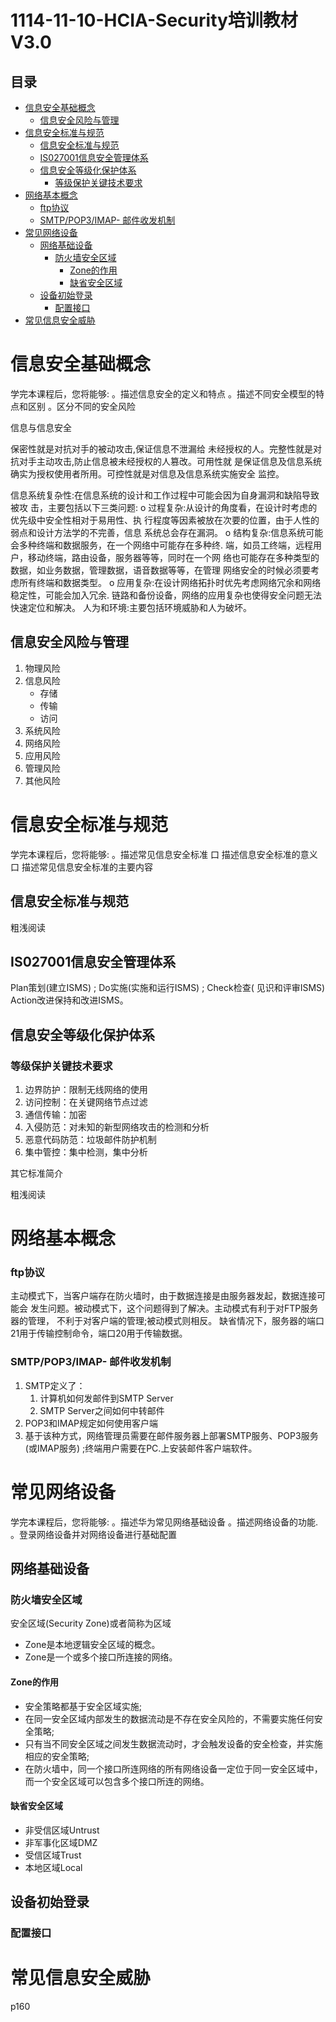# 1114-11-10-HCIA-Security培训教材V3.0

## 目录

-   [信息安全基础概念](#信息安全基础概念)
    -   [信息安全风险与管理](#信息安全风险与管理)
-   [信息安全标准与规范](#信息安全标准与规范)
    -   [信息安全标准与规范](#信息安全标准与规范)
    -   [IS027001信息安全管理体系](#IS027001信息安全管理体系)
    -   [信息安全等级化保护体系](#信息安全等级化保护体系)
        -   [等级保护关键技术要求](#等级保护关键技术要求)
-   [网络基本概念](#网络基本概念)
    -   [ftp协议](#ftp协议)
    -   [SMTP/POP3/IMAP- 邮件收发机制](#SMTPPOP3IMAP--邮件收发机制)
-   [常见网络设备](#常见网络设备)
    -   [网络基础设备](#网络基础设备)
        -   [防火墙安全区域
            ](#防火墙安全区域)
            -   [Zone的作用](#Zone的作用)
            -   [缺省安全区域](#缺省安全区域)
    -   [设备初始登录](#设备初始登录)
        -   [配置接口](#配置接口)
-   [常见信息安全威胁](#常见信息安全威胁)

# 信息安全基础概念

学完本课程后，您将能够:
。描述信息安全的定义和特点
。描述不同安全模型的特点和区别
。区分不同的安全风险

信息与信息安全

保密性就是对抗对手的被动攻击,保证信息不泄漏给
未经授权的人。完整性就是对抗对手主动攻击,防止信息被未经授权的人篡改。可用性就
是保证信息及信息系统确实为授权使用者所用。可控性就是对信息及信息系统实施安全
监控。

信息系统复杂性:在信息系统的设计和工作过程中可能会因为自身漏洞和缺陷导致被攻
击，主要包括以下三类问题:
o
过程复杂:从设计的角度看，在设计时考虑的优先级中安全性相对于易用性、执
行程度等因素被放在次要的位置，由于人性的弱点和设计方法学的不完善，信息
系统总会存在漏洞。
o
结构复杂:信息系统可能会多种终端和数据服务，在一个网络中可能存在多种终.
端，如员工终端，远程用户，移动终端，路由设备，服务器等等，同时在一个网
络也可能存在多种类型的数据，如业务数据，管理数据，语音数据等等，在管理
网络安全的时候必须要考虑所有终端和数据类型。
o
应用复杂:在设计网络拓扑时优先考虑网络冗余和网络稳定性，可能会加入冗余.
链路和备份设备，网络的应用复杂也使得安全问题无法快速定位和解决。
人为和环境:主要包括环境威胁和人为破坏。

## 信息安全风险与管理

1.  物理风险
2.  信息风险
    -   存储
    -   传输
    -   访问
3.  系统风险
4.  网络风险
5.  应用风险
6.  管理风险
7.  其他风险

# 信息安全标准与规范

学完本课程后，您将能够:
。描述常见信息安全标准
口
描述信息安全标准的意义
口
描述常见信息安全标准的主要内容

## 信息安全标准与规范

粗浅阅读

## IS027001信息安全管理体系

Plan策划(建立ISMS) ;
Do实施(实施和运行ISMS) ;
Check检查( 见识和评审ISMS)
Action改进保持和改进ISMS。

## 信息安全等级化保护体系

### 等级保护关键技术要求

1.  边界防护：限制无线网络的使用
2.  访问控制：在关键网络节点过滤
3.  通信传输：加密
4.  入侵防范：对未知的新型网络攻击的检测和分析
5.  恶意代码防范：垃圾邮件防护机制
6.  集中管控：集中检测，集中分析

其它标准简介

粗浅阅读

# 网络基本概念

### ftp协议

主动模式下，当客户端存在防火墙时，由于数据连接是由服务器发起，数据连接可能会
发生问题。被动模式下，这个问题得到了解决。主动模式有利于对FTP服务器的管理，
不利于对客户端的管理;被动模式则相反。
缺省情况下，服务器的端口21用于传输控制命令，端口20用于传输数据。

### SMTP/POP3/IMAP- 邮件收发机制

1.  SMTP定义了：
    1.  计算机如何发邮件到SMTP Server
    2.  SMTP Server之间如何中转邮件
2.  POP3和IMAP规定如何使用客户端
3.  基于该种方式，网络管理员需要在邮件服务器上部署SMTP服务、POP3服务(或IMAP服务) ;终端用户需要在PC.上安装邮件客户端软件。

# 常见网络设备

学完本课程后，您将能够:
。描述华为常见网络基础设备
。描述网络设备的功能.
。登录网络设备并对网络设备进行基础配置

## 网络基础设备

### 防火墙安全区域&#xA;

安全区域(Security Zone)或者简称为区域

-   Zone是本地逻辑安全区域的概念。
-   Zone是一个或多个接口所连接的网络。

#### Zone的作用

-   安全策略都基于安全区域实施;
-   在同一安全区域内部发生的数据流动是不存在安全风险的，不需要实施任何安全策略;
-   只有当不同安全区域之间发生数据流动时，才会触发设备的安全检查，并实施相应的安全策略;
-   在防火墙中，同一个接口所连网络的所有网络设备一定位于同一安全区域中，而一个安全区域可以包含多个接口所连的网络。

#### 缺省安全区域

-   非受信区域Untrust
-   非军事化区域DMZ
-   受信区域Trust
-   本地区域Local

## 设备初始登录

### 配置接口

# 常见信息安全威胁

p160
